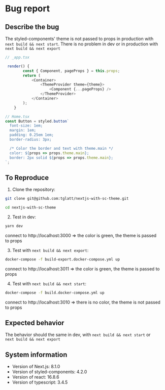 # Bug report

## Describe the bug

The styled-components' theme is not passed to props in production with `next build && next start`. There is no problem in dev or in production with `next build && next export`

```typescript
// _app.tsx

 render() {
        const { Component, pageProps } = this.props;
        return (
            <Container>
                <ThemeProvider theme={theme}>
                    <Component {...pageProps} />
                </ThemeProvider>
            </Container>
        );
    }

// Home.tsx
const Button = styled.button`
  font-size: 1em;
  margin: 1em;
  padding: 0.25em 1em;
  border-radius: 3px;

  /* Color the border and text with theme.main */
  color: ${props => props.theme.main};
  border: 2px solid ${props => props.theme.main};
`;

```


## To Reproduce

1. Clone the repository:

```bash
git clone git@github.com:tglatt/nextjs-with-sc-theme.git 

cd nextjs-with-sc-theme
```

2. Test in dev:

```bash
yarn dev
```

connect to http://localhost:3000 => the color is green, the theme is passed to props

3. Test with `next build && next export`:

```bash
docker-compose -f build-export.docker-compose.yml up
```

connect to http://localhost:3011  => the color is green, the theme is passed to props

4. Test with `next build && next start`:

```bash
docker-compose -f build.docker-compose.yml up
```

connect to http://localhost:3010 => there is no color, the theme is not passed to props

## Expected behavior

The behavior should the same in dev, with `next build && next start` or `next build && next export`

## System information
 - Version of Next.js: 8.1.0
 - Version of styled-components: 4.2.0
 - Version of react: 16.8.6
 - Version of typescript: 3.4.5




